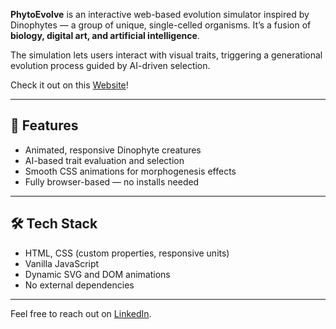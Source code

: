 **PhytoEvolve** is an interactive web-based evolution simulator inspired by Dinophytes — a group of unique, single-celled organisms. It’s a fusion of **biology, digital art, and artificial intelligence**.

The simulation lets users interact with visual traits, triggering a generational evolution process guided by AI-driven selection.

Check it out on this [Website](https://pascalpan.com/creations/PhytoEvolve/)!

---

## 🎨 Features

- Animated, responsive Dinophyte creatures  
- AI-based trait evaluation and selection  
- Smooth CSS animations for morphogenesis effects  
- Fully browser-based — no installs needed

---

## 🛠 Tech Stack

- HTML, CSS (custom properties, responsive units)
- Vanilla JavaScript
- Dynamic SVG and DOM animations
- No external dependencies

---

Feel free to reach out on [LinkedIn](https://www.linkedin.com/in/pascal-stümpfl-a79b21299). 

